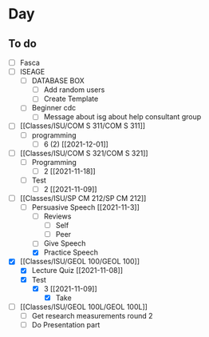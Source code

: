 

# Day 

## To do
- [ ] Fasca
- [ ] ISEAGE
	- [ ] DATABASE BOX
		- [ ] Add random users
		- [ ] Create Template
	- [ ] Beginner cdc
		- [ ] Message about isg about help consultant group
- [ ] [[Classes/ISU/COM S 311/COM S 311]]
	- [ ] programming
		- [ ] 6 (2) [[2021-12-01]]
- [ ] [[Classes/ISU/COM S 321/COM S 321]]
	- [ ] Programming
		- [ ] 2 [[2021-11-18]]
	- [ ] Test
		- [ ] 2 [[2021-11-09]]
- [ ] [[Classes/ISU/SP CM 212/SP CM 212]]
	- [ ] Persuasive Speech [[2021-11-3]]
		- [ ] Reviews
			- [ ] Self
			- [ ] Peer
		- [ ] Give Speech
		- [x] Practice Speech
- [x] [[Classes/ISU/GEOL 100/GEOL 100]] 
	- [x] Lecture Quiz [[2021-11-08]]
	- [x] Test
		- [x] 3 [[2021-11-09]]
			- [x] Take
- [ ] [[Classes/ISU/GEOL 100L/GEOL 100L]]
	- [ ] Get research measurements round 2
	- [ ] Do Presentation part